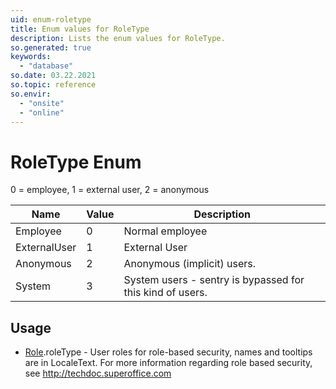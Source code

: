 ```yaml
---
uid: enum-roletype
title: Enum values for RoleType
description: Lists the enum values for RoleType.
so.generated: true
keywords:
  - "database"
so.date: 03.22.2021
so.topic: reference
so.envir:
  - "onsite"
  - "online"
---
```


# RoleType Enum

0 = employee, 1 = external user, 2 = anonymous

| Name | Value | Description |
|------|-------|-------------|
|Employee|0|Normal employee|
|ExternalUser|1|External User|
|Anonymous|2|Anonymous (implicit) users.|
|System|3|System users - sentry is bypassed for this kind of users.|

## Usage

* [Role](../role.md).roleType - User roles for role-based security, names and tooltips are in LocaleText. For more information regarding role based security, see http://techdoc.superoffice.com

